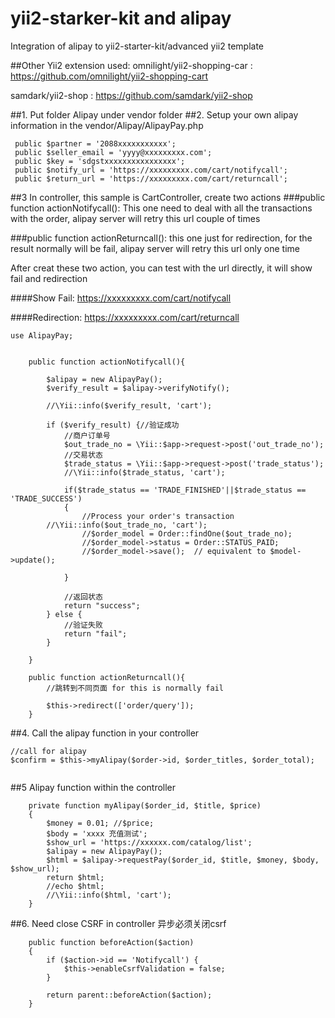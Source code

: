 # yii2-starker-kit and alipay

Integration of alipay to yii2-starter-kit/advanced yii2 template

##Other Yii2 extension used:
omnilight/yii2-shopping-car : https://github.com/omnilight/yii2-shopping-cart

samdark/yii2-shop : https://github.com/samdark/yii2-shop



##1. Put folder Alipay under vendor folder
##2. Setup your own alipay information in the vendor/Alipay/AlipayPay.php
```
 public $partner = '2088xxxxxxxxxxx';
 public $seller_email = 'yyyy@xxxxxxxxx.com';
 public $key = 'sdgstxxxxxxxxxxxxxxxx';
 public $notify_url = 'https://xxxxxxxxx.com/cart/notifycall';
 public $return_url = 'https://xxxxxxxxx.com/cart/returncall';
```

##3 In controller, this sample is CartController, create two actions 
###public function actionNotifycall(): 
This one need to deal with all the transactions with the order, alipay server will retry this url couple of times

###public function actionReturncall(): 
this one just for redirection, for the result normally will be fail, alipay server will retry this url only one time

After creat these two action, you can test with the url directly, it will show fail and redirection

####Show Fail: https://xxxxxxxxx.com/cart/notifycall

####Redirection: https://xxxxxxxxx.com/cart/returncall


```
use AlipayPay;

	
	public function actionNotifycall(){
		
		$alipay = new AlipayPay();
		$verify_result = $alipay->verifyNotify();
				
		//\Yii::info($verify_result, 'cart');
		
        if ($verify_result) {//验证成功
            //商户订单号
            $out_trade_no = \Yii::$app->request->post('out_trade_no');
            //交易状态
            $trade_status = \Yii::$app->request->post('trade_status');
			//\Yii::info($trade_status, 'cart');

            if($trade_status == 'TRADE_FINISHED'||$trade_status == 'TRADE_SUCCESS') 
            {
                //Process your order's transaction
		//\Yii::info($out_trade_no, 'cart');
				//$order_model = Order::findOne($out_trade_no);
				//$order_model->status = Order::STATUS_PAID;
				//$order_model->save();  // equivalent to $model->update();
				
            }
            
            //返回状态
            return "success";
        } else {
            //验证失败
            return "fail";
        }
		
	}
		
	public function actionReturncall(){
		//跳转到不同页面 for this is normally fail

		$this->redirect(['order/query']);
	}
```

##4. Call the alipay function in your controller

```
//call for alipay
$confirm = $this->myAlipay($order->id, $order_titles, $order_total);
			
```
##5 Alipay function within the controller

```
	private function myAlipay($order_id, $title, $price)
	{
		$money = 0.01; //$price;
		$body = 'xxxx 充值测试';
		$show_url = 'https://xxxxxx.com/catalog/list';
		$alipay = new AlipayPay();
		$html = $alipay->requestPay($order_id, $title, $money, $body, $show_url);
		return $html;
		//echo $html;
		//\Yii::info($html, 'cart');
	}

```
##6. Need  close CSRF in controller 异步必须关闭csrf
```
	public function beforeAction($action)
	{            
		if ($action->id == 'Notifycall') {
		    $this->enableCsrfValidation = false;
		}

		return parent::beforeAction($action);
	}
	

```


